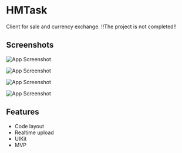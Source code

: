 # HMTask


Client for sale and currency exchange. 
!!The project is not completed!!

## Screenshots

![App Screenshot](https://github.com/etozhekolyan/HMTask/blob/origin/forReadme/Simulator%20Screen%20Shot%20-%20iPhone%2011%20Pro%20-%202023-07-17%20at%2011.01.58.png)

![App Screenshot](https://github.com/etozhekolyan/HMTask/blob/origin/forReadme/Simulator%20Screen%20Shot%20-%20iPhone%2011%20Pro%20-%202023-07-17%20at%2011.02.07.png)

![App Screenshot](https://github.com/etozhekolyan/HMTask/blob/origin/forReadme/Simulator%20Screen%20Shot%20-%20iPhone%2011%20Pro%20-%202023-07-17%20at%2011.05.10.png)

![App Screenshot](https://github.com/etozhekolyan/HMTask/blob/origin/forReadme/Simulator%20Screen%20Shot%20-%20iPhone%2011%20Pro%20-%202023-07-17%20at%2011.01.35.png)




## Features

- Code layout
- Realtime upload
- UIKit 
- MVP


